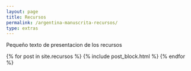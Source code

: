 ```yaml
---
layout: page
title: Recursos
permalink: /argentina-manuscrita-recursos/
type: extras
---
```


Pequeño texto de presentacion de los recursos

<!-- Recursos -->
<div class="container mx-auto px-2 py-4">
	<!-- <div class="border-top-thick">  Linea larga 
	<div class="col-1 sm-width-full border-top-thick"> </div> Linea corta -->
  {% for post in site.recursos %}
    {% include post_block.html %}
  {% endfor %}
</div><!-- End Recursos -->